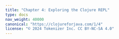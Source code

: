 ```yaml
---
title: "Chapter 4: Exploring the Clojure REPL"
type: docs
nav_weight: 40000
canonical: "https://clojureforjava.com/1/4"
license: "© 2024 Tokenizer Inc. CC BY-NC-SA 4.0"
---
```


